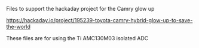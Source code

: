 Files to support the hackaday project for the Camry glow up

https://hackaday.io/project/195239-toyota-camry-hybrid-glow-up-to-save-the-world

These files are for using the Ti AMC130M03 isolated ADC
